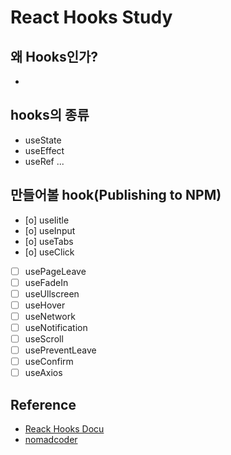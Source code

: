 # React Hooks Study

## 왜 Hooks인가?
 - 
## hooks의 종류
 - useState
 - useEffect
 - useRef
 ...

 ## 만들어볼 hook(Publishing to NPM)
  - [o] useIitle
  - [o] useInput
  - [o] useTabs
  - [o] useClick
  - [ ] usePageLeave
  - [ ] useFadeIn
  - [ ] useUllscreen
  - [ ] useHover
  - [ ] useNetwork
  - [ ] useNotification
  - [ ] useScroll
  - [ ] usePreventLeave
  - [ ] useConfirm
  - [ ] useAxios

## Reference
 - [Reack Hooks Docu](https://ko.reactjs.org/docs/hooks-intro.html)
 - [nomadcoder](https://nomadcoders.co/)